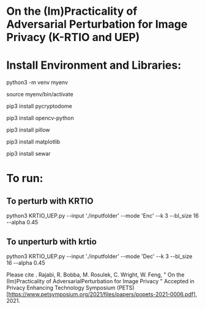 # On the (Im)Practicality of Adversarial Perturbation for Image Privacy (K-RTIO and UEP)

# Install Environment and Libraries:

python3 -m venv myenv

source myenv/bin/activate

pip3 install pycryptodome

pip3 install opencv-python

pip3 install pillow

pip3 install matplotlib

pip3 install sewar

# To run:
## To perturb with KRTIO 
python3 KRTIO_UEP.py --input './inputfolder' --mode 'Enc' --k 3 --bl_size 16 --alpha 0.45

## To unperturb with krtio
python3 KRTIO_UEP.py --input './inputfolder' --mode 'Dec' --k 3 --bl_size 16 --alpha 0.45


Please cite . Rajabi, R. Bobba, M. Rosulek, C. Wright, W. Feng, " On the (Im)Practicality of AdversarialPerturbation for Image Privacy " Accepted in Privacy Enhancing Technology Symposium (PETS)[https://www.petsymposium.org/2021/files/papers/popets-2021-0006.pdf], 2021.

